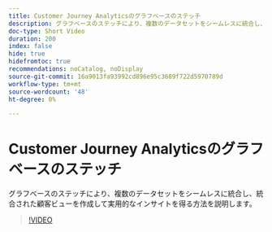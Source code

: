 ```yaml
---
title: Customer Journey Analyticsのグラフベースのステッチ
description: グラフベースのステッチにより、複数のデータセットをシームレスに統合し、統合された顧客ビューを作成して実用的なインサイトを得る方法を説明します。
doc-type: Short Video
duration: 200
index: false
hide: true
hidefromtoc: true
recommendations: noCatalog, noDisplay
source-git-commit: 16a9013fa93992cd896e95c3689f722d5970789d
workflow-type: tm+mt
source-wordcount: '48'
ht-degree: 0%

---
```



# Customer Journey Analyticsのグラフベースのステッチ

グラフベースのステッチにより、複数のデータセットをシームレスに統合し、統合された顧客ビューを作成して実用的なインサイトを得る方法を説明します。

<!-- 62_S112_3442459_199_graphbased-stitching-for-customer-journey-analytics -->
>[!VIDEO](https://video.tv.adobe.com/v/3458317/?learn=on&enablevpops=true)
